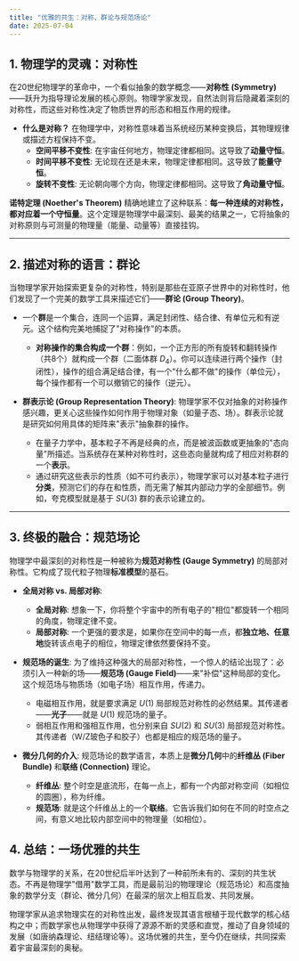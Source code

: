 ```yaml
---
title: "优雅的共生：对称、群论与规范场论"
date: 2025-07-04
---
```


## 1. 物理学的灵魂：对称性

在20世纪物理学的革命中，一个看似抽象的数学概念——**对称性 (Symmetry)**——跃升为指导理论发展的核心原则。物理学家发现，自然法则背后隐藏着深刻的对称性，而这些对称性决定了物质世界的形态和相互作用的规律。

-   **什么是对称？** 在物理学中，对称性意味着当系统经历某种变换后，其物理规律或描述方程保持不变。
    -   **空间平移不变性**: 在宇宙任何地方，物理定律都相同。这导致了**动量守恒**。
    -   **时间平移不变性**: 无论现在还是未来，物理定律都相同。这导致了**能量守恒**。
    -   **旋转不变性**: 无论朝向哪个方向，物理定律都相同。这导致了**角动量守恒**。

**诺特定理 (Noether's Theorem)** 精确地建立了这种联系：**每一种连续的对称性，都对应着一个守恒量**。这个定理是物理学中最深刻、最美的结果之一，它将抽象的对称原则与可测量的物理量（能量、动量等）直接挂钩。

---

## 2. 描述对称的语言：群论

当物理学家开始探索更复杂的对称性，特别是那些在亚原子世界中的对称性时，他们发现了一个完美的数学工具来描述它们——**群论 (Group Theory)**。

-   一个**群**是一个集合，连同一个运算，满足封闭性、结合律、有单位元和有逆元。这个结构完美地捕捉了"对称操作"的本质。
    -   **对称操作的集合构成一个群**：例如，一个正方形的所有旋转和翻转操作（共8个）就构成一个群（二面体群 $D_4$）。你可以连续进行两个操作（封闭性），操作的组合满足结合律，有一个"什么都不做"的操作（单位元），每个操作都有一个可以撤销它的操作（逆元）。

-   **群表示论 (Group Representation Theory)**:
    物理学家不仅对抽象的对称操作感兴趣，更关心这些操作如何作用于物理对象（如量子态、场）。群表示论就是研究如何用具体的矩阵来"表示"抽象群的操作。
    -   在量子力学中，基本粒子不再是经典的点，而是被波函数或更抽象的"态向量"所描述。当系统存在某种对称性时，这些态向量就构成了相应对称群的一个**表示**。
    -   通过研究这些表示的性质（如不可约表示），物理学家可以对基本粒子进行**分类**，预测它们的存在和性质，而无需了解其内部动力学的全部细节。例如，夸克模型就是基于 $SU(3)$ 群的表示论建立的。

---

## 3. 终极的融合：规范场论

物理学中最深刻的对称性是一种被称为**规范对称性 (Gauge Symmetry)** 的局部对称性。它构成了现代粒子物理**标准模型**的基石。

-   **全局对称 vs. 局部对称**:
    -   **全局对称**: 想象一下，你将整个宇宙中的所有电子的"相位"都旋转一个相同的角度，物理定律不变。
    -   **局部对称**: 一个更强的要求是，如果你在空间中的每一点，都**独立地、任意地**旋转该点电子的相位，物理定律依然要保持不变。

-   **规范场的诞生**:
    为了维持这种强大的局部对称性，一个惊人的结论出现了：必须引入一种新的场——**规范场 (Gauge Field)**——来"补偿"这种局部的变化。这个规范场与物质场（如电子场）相互作用，传递力。
    -   电磁相互作用，就是要求满足 $U(1)$ 局部规范对称性的必然结果。其传递者——**光子**——就是 $U(1)$ 规范场的量子。
    -   弱相互作用和强相互作用，也分别来自 $SU(2)$ 和 $SU(3)$ 局部规范对称性。其传递者（W/Z玻色子和胶子）也都是相应的规范场的量子。

-   **微分几何的介入**:
    规范场论的数学语言，本质上是**微分几何**中的**纤维丛 (Fiber Bundle)** 和**联络 (Connection)** 理论。
    -   **纤维丛**: 整个时空是底流形，在每一点上，都有一个内部对称空间（如相位的圆圈），称为纤维。
    -   **规范场**: 就是这个纤维丛上的一个**联络**。它告诉我们如何在不同的时空点之间，有意义地比较内部空间中的物理量（如相位）。

## 4. 总结：一场优雅的共生

数学与物理学的关系，在20世纪后半叶达到了一种前所未有的、深刻的共生状态。不再是物理学"借用"数学工具，而是最前沿的物理理论（规范场论）和高度抽象的数学分支（群论、微分几何）在最深的层次上相互启发、共同发展。

物理学家从追求物理实在的对称性出发，最终发现其语言根植于现代数学的核心结构之中；而数学家也从物理学中获得了源源不断的灵感和直觉，推动了自身领域的发展（如唐纳森理论、纽结理论等）。这场优雅的共生，至今仍在继续，共同探索着宇宙最深刻的奥秘。 